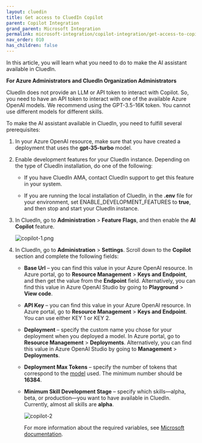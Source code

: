 ```yaml
---
layout: cluedin
title: Get access to CluedIn Copilot
parent: Copilot Integration
grand_parent: Microsoft Integration
permalink: microsoft-integration/copilot-integration/get-access-to-copilot
nav_order: 010
has_children: false
---
```


In this article, you will learn what you need to do to make the AI assistant available in CluedIn.

**For Azure Administrators and CluedIn Organization Administrators**

CluedIn does not provide an LLM or API token to interact with Copilot. So, you need to have an API token to interact with one of the available Azure OpenAI models. We recommend using the GPT-3.5-16K token. You cannot use different models for different skills. 

To make the AI assistant available in CluedIn, you need to fulfill several prerequisites:

1. In your Azure OpenAI resource, make sure that you have created a deployment that uses the **gpt-35-turbo** model.

1. Enable development features for your CluedIn instance. Depending on the type of CluedIn installation, do one of the following:

    - If you have CluedIn AMA, contact CluedIn support to get this feature in your system.

    - If you are running the local installation of CluedIn, in the **.env** file for your environment, set ENABLE_DEVELOPMENT_FEATURES to **true**, and then stop and start your CluedIn instance.

1. In CluedIn, go to **Administration** > **Feature Flags**, and then enable the **AI Copilot** feature.

    ![copilot-1.png](../../assets/images/key-terms-and-features/copilot-1.png)

1. In CluedIn, go to **Administration** > **Settings**. Scroll down to the **Copilot** section and complete the following fields:

    - **Base Url** – you can find this value in your Azure OpenAI resource. In Azure portal, go to **Resource Management** > **Keys and Endpoint**, and then get the value from the **Endpoint** field. Alternatively, you can find this value in Azure OpenAI Studio by going to **Playground** > **View code**.

    - **API Key** – you can find this value in your Azure OpenAI resource. In Azure portal, go to **Resource Management** > **Keys and Endpoint**. You can use either KEY 1 or KEY 2.

    - **Deployment** – specify the custom name you chose for your deployment when you deployed a model. In Azure portal, go to **Resource Management** > **Deployments**. Alternatively, you can find this value in Azure OpenAI Studio by going to **Management** > **Deployments**.

    - **Deployment Max Tokens** – specify the number of tokens that correspond to the [model](https://platform.openai.com/docs/models/moderation) used. The minimum number should be **16384**.

    - **Minimum Skill Development Stage** – specify which skills—alpha, beta, or production—you want to have available in CluedIn. Currently, almost all skills are **alpha**.

        ![copilot-2](../../assets/images/key-terms-and-features/copilot-2.png)

        For more information about the required variables, see [Microsoft documentation](https://learn.microsoft.com/en-us/azure/ai-services/openai/quickstart?tabs=command-line%2Cpython&pivots=programming-language-python#retrieve-key-and-endpoint).
